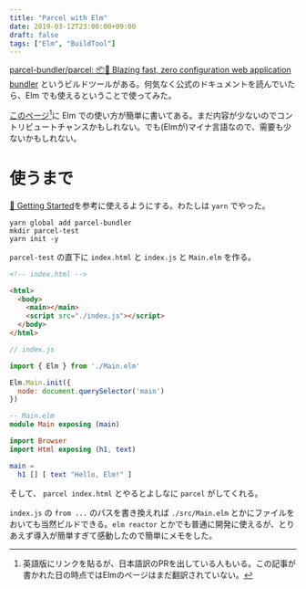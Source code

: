 ```yaml
---
title: "Parcel with Elm"
date: 2019-03-12T23:00:00+09:00
draft: false
tags: ["Elm", "BuildTool"]
---
```

[parcel-bundler/parcel: 📦🚀 Blazing fast, zero configuration web application bundler](https://github.com/parcel-bundler/parcel) というビルドツールがある。何気なく公式のドキュメントを読んでいたら、Elm でも使えるということで使ってみた。

[このページ](https://en.parceljs.org/elm.html)[^1]に Elm での使い方が簡単に書いてある。まだ内容が少ないのでコントリビュートチャンスかもしれない。でも(Elmが)マイナ言語なので、需要も少ないかもしれない。

[^1]: 英語版にリンクを貼るが、日本語訳のPRを出している人もいる。この記事が書かれた日の時点ではElmのページはまだ翻訳されていない。

# 使うまで

[🚀 Getting Started](https://en.parceljs.org/getting_started.html)を参考に使えるようにする。わたしは `yarn` でやった。

```
yarn global add parcel-bundler
mkdir parcel-test
yarn init -y
```

`parcel-test` の直下に `index.html` と `index.js` と `Main.elm` を作る。

```html
<!-- index.html -->

<html>
  <body>
    <main></main>
    <script src="./index.js"></script>
  </body>
</html>
```

```js
// index.js

import { Elm } from './Main.elm'

Elm.Main.init({
  node: document.querySelector('main')
})
```

```elm
-- Main.elm
module Main exposing (main)

import Browser
import Html exposing (h1, text)

main =
  h1 [] [ text "Hello, Elm!" ]
```

そして、 `parcel index.html` とやるとよしなに `parcel` がしてくれる。

`index.js` の `from ...` のパスを書き換えれば `./src/Main.elm` とかにファイルをおいても当然ビルドできる。`elm reactor` とかでも普通に開発に使えるが、とりあえず導入が簡単すぎて感動したので簡単にメモをした。
